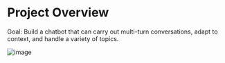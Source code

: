 # Project Overview

Goal: Build a chatbot that can carry out multi-turn conversations, adapt to context, and handle a variety of topics.


![image](https://github.com/julietlawton/generative-chat-bot/assets/124414966/d76cc7ab-d9a5-4244-8e72-7e6854be247a)
